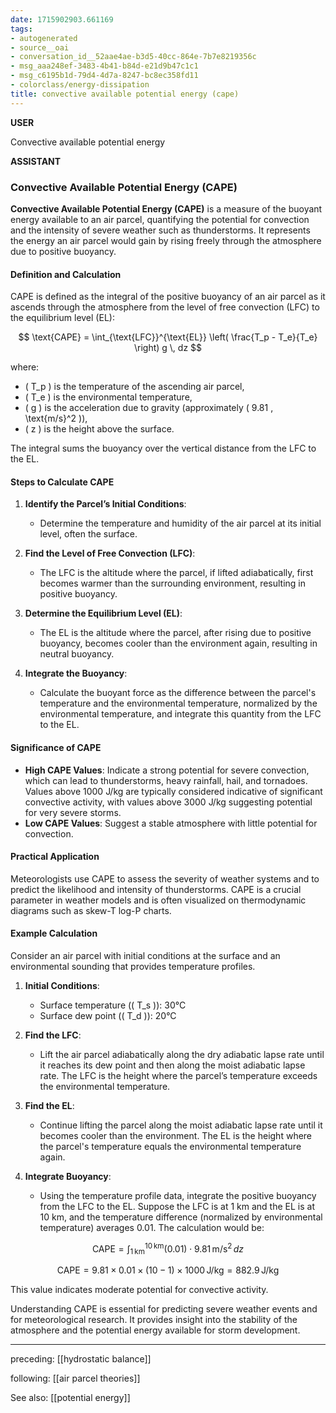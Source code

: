 ```yaml
---
date: 1715902903.661169
tags:
- autogenerated
- source__oai
- conversation_id__52aae4ae-b3d5-40cc-864e-7b7e8219356c
- msg_aaa248ef-3483-4b41-b84d-e21d9b47c1c1
- msg_c6195b1d-79d4-4d7a-8247-bc8ec358fd11
- colorclass/energy-dissipation
title: convective available potential energy (cape)
---
```


**USER**

Convective available potential energy


**ASSISTANT**

### Convective Available Potential Energy (CAPE)

**Convective Available Potential Energy (CAPE)** is a measure of the buoyant energy available to an air parcel, quantifying the potential for convection and the intensity of severe weather such as thunderstorms. It represents the energy an air parcel would gain by rising freely through the atmosphere due to positive buoyancy.

#### Definition and Calculation

CAPE is defined as the integral of the positive buoyancy of an air parcel as it ascends through the atmosphere from the level of free convection (LFC) to the equilibrium level (EL):

$$
\text{CAPE} = \int_{\text{LFC}}^{\text{EL}} \left( \frac{T_p - T_e}{T_e} \right) g \, dz
$$

where:
- \( T_p \) is the temperature of the ascending air parcel,
- \( T_e \) is the environmental temperature,
- \( g \) is the acceleration due to gravity (approximately \( 9.81 \, \text{m/s}^2 \)),
- \( z \) is the height above the surface.

The integral sums the buoyancy over the vertical distance from the LFC to the EL.

#### Steps to Calculate CAPE

1. **Identify the Parcel’s Initial Conditions**:
   - Determine the temperature and humidity of the air parcel at its initial level, often the surface.

2. **Find the Level of Free Convection (LFC)**:
   - The LFC is the altitude where the parcel, if lifted adiabatically, first becomes warmer than the surrounding environment, resulting in positive buoyancy.

3. **Determine the Equilibrium Level (EL)**:
   - The EL is the altitude where the parcel, after rising due to positive buoyancy, becomes cooler than the environment again, resulting in neutral buoyancy.

4. **Integrate the Buoyancy**:
   - Calculate the buoyant force as the difference between the parcel's temperature and the environmental temperature, normalized by the environmental temperature, and integrate this quantity from the LFC to the EL.

#### Significance of CAPE

- **High CAPE Values**: Indicate a strong potential for severe convection, which can lead to thunderstorms, heavy rainfall, hail, and tornadoes. Values above 1000 J/kg are typically considered indicative of significant convective activity, with values above 3000 J/kg suggesting potential for very severe storms.
- **Low CAPE Values**: Suggest a stable atmosphere with little potential for convection.

#### Practical Application

Meteorologists use CAPE to assess the severity of weather systems and to predict the likelihood and intensity of thunderstorms. CAPE is a crucial parameter in weather models and is often visualized on thermodynamic diagrams such as skew-T log-P charts.

#### Example Calculation

Consider an air parcel with initial conditions at the surface and an environmental sounding that provides temperature profiles.

1. **Initial Conditions**:
   - Surface temperature (\( T_s \)): 30°C
   - Surface dew point (\( T_d \)): 20°C

2. **Find the LFC**:
   - Lift the air parcel adiabatically along the dry adiabatic lapse rate until it reaches its dew point and then along the moist adiabatic lapse rate. The LFC is the height where the parcel’s temperature exceeds the environmental temperature.

3. **Find the EL**:
   - Continue lifting the parcel along the moist adiabatic lapse rate until it becomes cooler than the environment. The EL is the height where the parcel's temperature equals the environmental temperature again.

4. **Integrate Buoyancy**:
   - Using the temperature profile data, integrate the positive buoyancy from the LFC to the EL. Suppose the LFC is at 1 km and the EL is at 10 km, and the temperature difference (normalized by environmental temperature) averages 0.01. The calculation would be:

$$
\text{CAPE} = \int_{1 \, \text{km}}^{10 \, \text{km}} (0.01) \cdot 9.81 \, \text{m/s}^2 \, dz
$$

$$
\text{CAPE} = 9.81 \times 0.01 \times (10 - 1) \times 1000 \, \text{J/kg} = 882.9 \, \text{J/kg}
$$

This value indicates moderate potential for convective activity.

Understanding CAPE is essential for predicting severe weather events and for meteorological research. It provides insight into the stability of the atmosphere and the potential energy available for storm development.


---

preceding: [[hydrostatic balance]]  


following: [[air parcel theories]]

See also: [[potential energy]]